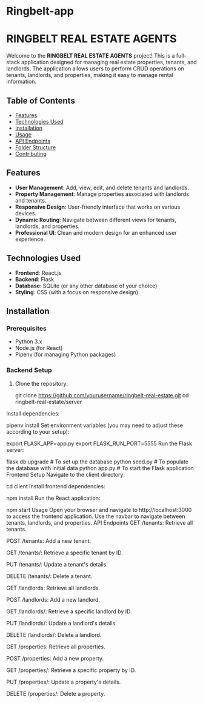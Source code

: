 # Ringbelt-app

# RINGBELT REAL ESTATE AGENTS

Welcome to the **RINGBELT REAL ESTATE AGENTS** project! This is a full-stack application designed for managing real estate properties, tenants, and landlords. The application allows users to perform CRUD operations on tenants, landlords, and properties, making it easy to manage rental information.

## Table of Contents
- [Features](#features)
- [Technologies Used](#technologies-used)
- [Installation](#installation)
- [Usage](#usage)
- [API Endpoints](#api-endpoints)
- [Folder Structure](#folder-structure)
- [Contributing](#contributing)


## Features
- **User Management**: Add, view, edit, and delete tenants and landlords.
- **Property Management**: Manage properties associated with landlords and tenants.
- **Responsive Design**: User-friendly interface that works on various devices.
- **Dynamic Routing**: Navigate between different views for tenants, landlords, and properties.
- **Professional UI**: Clean and modern design for an enhanced user experience.

## Technologies Used
- **Frontend**: React.js
- **Backend**: Flask
- **Database**: SQLite (or any other database of your choice)
- **Styling**: CSS (with a focus on responsive design)

## Installation

### Prerequisites
- Python 3.x
- Node.js (for React)
- Pipenv (for managing Python packages)

### Backend Setup
1. Clone the repository:

   git clone https://github.com/yourusername/ringbelt-real-estate.git
   cd ringbelt-real-estate/server

Install dependencies:


pipenv install
Set environment variables (you may need to adjust these according to your setup):


export FLASK_APP=app.py
export FLASK_RUN_PORT=5555
Run the Flask server:


flask db upgrade  # To set up the database
python seed.py    # To populate the database with initial data
python app.py      # To start the Flask application
Frontend Setup
Navigate to the client directory:

cd client
Install frontend dependencies:


npm install
Run the React application:


npm start
Usage
Open your browser and navigate to http://localhost:3000 to access the frontend application.
Use the navbar to navigate between tenants, landlords, and properties.
API Endpoints
GET /tenants: Retrieve all tenants.

POST /tenants: Add a new tenant.

GET /tenants/<id>: Retrieve a specific tenant by ID.

PUT /tenants/<id>: Update a tenant's details.

DELETE /tenants/<id>: Delete a tenant.

GET /landlords: Retrieve all landlords.

POST /landlords: Add a new landlord.

GET /landlords/<id>: Retrieve a specific landlord by ID.

PUT /landlords/<id>: Update a landlord's details.

DELETE /landlords/<id>: Delete a landlord.

GET /properties: Retrieve all properties.

POST /properties: Add a new property.

GET /properties/<id>: Retrieve a specific property by ID.

PUT /properties/<id>: Update a property's details.

DELETE /properties/<id>: Delete a property.